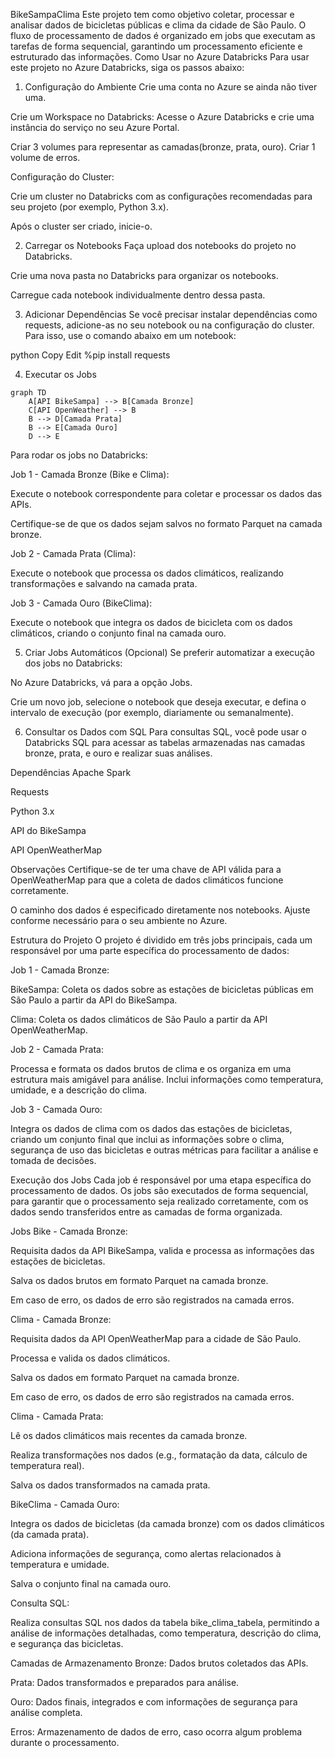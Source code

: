 BikeSampaClima
Este projeto tem como objetivo coletar, processar e analisar dados de bicicletas públicas e clima da cidade de São Paulo. O fluxo de processamento de dados é organizado em jobs que executam as tarefas de forma sequencial, garantindo um processamento eficiente e estruturado das informações.
Como Usar no Azure Databricks
Para usar este projeto no Azure Databricks, siga os passos abaixo:

1. Configuração do Ambiente
Crie uma conta no Azure se ainda não tiver uma.

Crie um Workspace no Databricks: Acesse o Azure Databricks e crie uma instância do serviço no seu Azure Portal.

Criar 3 volumes para representar as camadas(bronze, prata, ouro).
Criar 1 volume de erros.

Configuração do Cluster:

Crie um cluster no Databricks com as configurações recomendadas para seu projeto (por exemplo, Python 3.x).

Após o cluster ser criado, inicie-o.

2. Carregar os Notebooks
Faça upload dos notebooks do projeto no Databricks.

Crie uma nova pasta no Databricks para organizar os notebooks.

Carregue cada notebook individualmente dentro dessa pasta.

3. Adicionar Dependências
Se você precisar instalar dependências como requests, adicione-as no seu notebook ou na configuração do cluster. Para isso, use o comando abaixo em um notebook:

python
Copy
Edit
%pip install requests

4. Executar os Jobs
   
```mermaid
graph TD
    A[API BikeSampa] --> B[Camada Bronze]
    C[API OpenWeather] --> B
    B --> D[Camada Prata]
    B --> E[Camada Ouro]
    D --> E
```

Para rodar os jobs no Databricks:

Job 1 - Camada Bronze (Bike e Clima):

Execute o notebook correspondente para coletar e processar os dados das APIs.

Certifique-se de que os dados sejam salvos no formato Parquet na camada bronze.

Job 2 - Camada Prata (Clima):

Execute o notebook que processa os dados climáticos, realizando transformações e salvando na camada prata.

Job 3 - Camada Ouro (BikeClima):

Execute o notebook que integra os dados de bicicleta com os dados climáticos, criando o conjunto final na camada ouro.

5. Criar Jobs Automáticos (Opcional)
Se preferir automatizar a execução dos jobs no Databricks:

No Azure Databricks, vá para a opção Jobs.

Crie um novo job, selecione o notebook que deseja executar, e defina o intervalo de execução (por exemplo, diariamente ou semanalmente).

6. Consultar os Dados com SQL
Para consultas SQL, você pode usar o Databricks SQL para acessar as tabelas armazenadas nas camadas bronze, prata, e ouro e realizar suas análises.


Dependências
Apache Spark

Requests

Python 3.x

API do BikeSampa

API OpenWeatherMap

Observações
Certifique-se de ter uma chave de API válida para a OpenWeatherMap para que a coleta de dados climáticos funcione corretamente.

O caminho dos dados é especificado diretamente nos notebooks. Ajuste conforme necessário para o seu ambiente no Azure.

Estrutura do Projeto
O projeto é dividido em três jobs principais, cada um responsável por uma parte específica do processamento de dados:

Job 1 - Camada Bronze:

BikeSampa: Coleta os dados sobre as estações de bicicletas públicas em São Paulo a partir da API do BikeSampa.

Clima: Coleta os dados climáticos de São Paulo a partir da API OpenWeatherMap.

Job 2 - Camada Prata:

Processa e formata os dados brutos de clima e os organiza em uma estrutura mais amigável para análise. Inclui informações como temperatura, umidade, e a descrição do clima.

Job 3 - Camada Ouro:

Integra os dados de clima com os dados das estações de bicicletas, criando um conjunto final que inclui as informações sobre o clima, segurança de uso das bicicletas e outras métricas para facilitar a análise e tomada de decisões.

Execução dos Jobs
Cada job é responsável por uma etapa específica do processamento de dados. Os jobs são executados de forma sequencial, para garantir que o processamento seja realizado corretamente, com os dados sendo transferidos entre as camadas de forma organizada.

Jobs
Bike - Camada Bronze:

Requisita dados da API BikeSampa, valida e processa as informações das estações de bicicletas.

Salva os dados brutos em formato Parquet na camada bronze.

Em caso de erro, os dados de erro são registrados na camada erros.

Clima - Camada Bronze:

Requisita dados da API OpenWeatherMap para a cidade de São Paulo.

Processa e valida os dados climáticos.

Salva os dados em formato Parquet na camada bronze.

Em caso de erro, os dados de erro são registrados na camada erros.

Clima - Camada Prata:

Lê os dados climáticos mais recentes da camada bronze.

Realiza transformações nos dados (e.g., formatação da data, cálculo de temperatura real).

Salva os dados transformados na camada prata.

BikeClima - Camada Ouro:

Integra os dados de bicicletas (da camada bronze) com os dados climáticos (da camada prata).

Adiciona informações de segurança, como alertas relacionados à temperatura e umidade.

Salva o conjunto final na camada ouro.

Consulta SQL:

Realiza consultas SQL nos dados da tabela bike_clima_tabela, permitindo a análise de informações detalhadas, como temperatura, descrição do clima, e segurança das bicicletas.

Camadas de Armazenamento
Bronze: Dados brutos coletados das APIs.

Prata: Dados transformados e preparados para análise.

Ouro: Dados finais, integrados e com informações de segurança para análise completa.

Erros: Armazenamento de dados de erro, caso ocorra algum problema durante o processamento.
